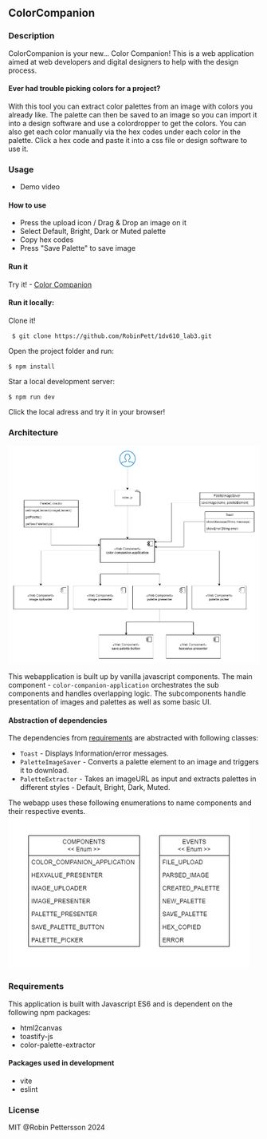 ## ColorCompanion

### Description
ColorCompanion is your new... Color Companion!
This is a web application aimed at web developers and digital designers to help with the design process.

#### Ever had trouble picking colors for a project?
With this tool you can extract color palettes from an image with colors you already like.
The palette can then be saved to an image so you can import it into a design software and use a colordropper to get the colors.
You can also get each color manually via the hex codes under each color in the palette. Click a hex code and paste it into a css file or design software to use it.

### Usage
- Demo video

#### How to use 
- Press the upload icon / Drag & Drop an image on it
- Select Default, Bright, Dark or Muted palette
- Copy hex codes 
- Press "Save Palette" to save image


#### Run it
Try it! - [Color Companion](https://colorcompanion.netlify.app/)

#### Run it locally:
Clone it!

```
 $ git clone https://github.com/RobinPett/1dv610_lab3.git
 ```

 Open the project folder and run:
 ```
 $ npm install
 ```
 Star a local development server:
 ```
 $ npm run dev
 ```
 Click the local adress and try it in your browser!


### Architecture
![architecture](.readme/architecture.jpg)

This webapplication is built up by vanilla javascript components.
The main component - `color-companion-application` orchestrates the sub components and handles overlapping logic. The subcomponents handle presentation of images and palettes as well as some basic UI. 

#### Abstraction of dependencies
The dependencies from [requirements](#requirements) are abstracted with following classes:

- `Toast` - Displays Information/error messages.
- `PaletteImageSaver` - Converts a palette element to an image and triggers it to download.
- `PaletteExtractor` - Takes an imageURL as input and extracts palettes in different styles - Default, Bright, Dark, Muted.

The webapp uses these following enumerations to name components and their respective events.
![enumeration](.readme/enumeration.jpg)




### Requirements
This application is built with Javascript ES6 and is dependent on the following npm packages:
- html2canvas
- toastify-js
- color-palette-extractor

#### Packages used in development
- vite
- eslint

### License
MIT @Robin Pettersson 2024